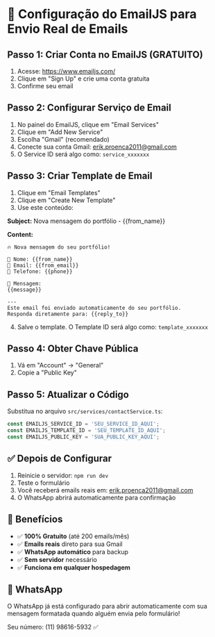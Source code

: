 # 📧 Configuração do EmailJS para Envio Real de Emails

## Passo 1: Criar Conta no EmailJS (GRATUITO)

1. Acesse: https://www.emailjs.com/
2. Clique em "Sign Up" e crie uma conta gratuita
3. Confirme seu email

## Passo 2: Configurar Serviço de Email

1. No painel do EmailJS, clique em "Email Services"
2. Clique em "Add New Service"
3. Escolha "Gmail" (recomendado)
4. Conecte sua conta Gmail: erik.proenca2011@gmail.com
5. O Service ID será algo como: `service_xxxxxxx`

## Passo 3: Criar Template de Email

1. Clique em "Email Templates"
2. Clique em "Create New Template"
3. Use este conteúdo:

**Subject:** Nova mensagem do portfólio - {{from_name}}

**Content:**
```
🔥 Nova mensagem do seu portfólio!

👤 Nome: {{from_name}}
📧 Email: {{from_email}}
📱 Telefone: {{phone}}

💬 Mensagem:
{{message}}

---
Este email foi enviado automaticamente do seu portfólio.
Responda diretamente para: {{reply_to}}
```

4. Salve o template. O Template ID será algo como: `template_xxxxxxx`

## Passo 4: Obter Chave Pública

1. Vá em "Account" → "General"
2. Copie a "Public Key"

## Passo 5: Atualizar o Código

Substitua no arquivo `src/services/contactService.ts`:

```typescript
const EMAILJS_SERVICE_ID = 'SEU_SERVICE_ID_AQUI';
const EMAILJS_TEMPLATE_ID = 'SEU_TEMPLATE_ID_AQUI';
const EMAILJS_PUBLIC_KEY = 'SUA_PUBLIC_KEY_AQUI';
```

## ✅ Depois de Configurar

1. Reinicie o servidor: `npm run dev`
2. Teste o formulário
3. Você receberá emails reais em: erik.proenca2011@gmail.com
4. O WhatsApp abrirá automaticamente para confirmação

## 🚀 Benefícios

- ✅ **100% Gratuito** (até 200 emails/mês)
- ✅ **Emails reais** direto para sua Gmail
- ✅ **WhatsApp automático** para backup
- ✅ **Sem servidor** necessário
- ✅ **Funciona em qualquer hospedagem**

## 📱 WhatsApp

O WhatsApp já está configurado para abrir automaticamente com sua mensagem formatada quando alguém envia pelo formulário!

Seu número: (11) 98616-5932 ✅
